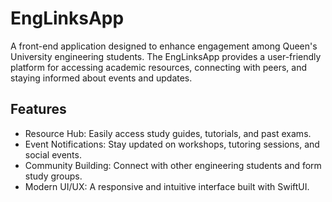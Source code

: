 # EngLinksApp
A front-end application designed to enhance engagement among Queen's University engineering students. The EngLinksApp provides a user-friendly platform for accessing academic resources, connecting with peers, and staying informed about events and updates.

## Features
- Resource Hub: Easily access study guides, tutorials, and past exams.
- Event Notifications: Stay updated on workshops, tutoring sessions, and social events.
- Community Building: Connect with other engineering students and form study groups.
- Modern UI/UX: A responsive and intuitive interface built with SwiftUI.
